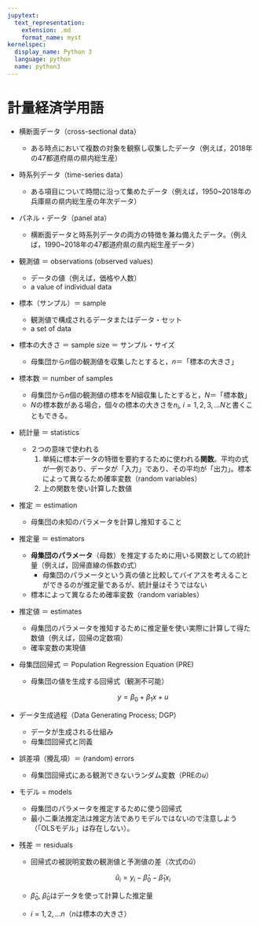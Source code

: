 ```yaml
---
jupytext:
  text_representation:
    extension: .md
    format_name: myst
kernelspec:
  display_name: Python 3
  language: python
  name: python3
---
```


# 計量経済学用語

* 横断面データ（cross-sectional data）
    * ある時点において複数の対象を観察し収集したデータ（例えば，2018年の47都道府県の県内総生産）
* 時系列データ（time-series data）
    * ある項目について時間に沿って集めたデータ（例えば，1950~2018年の兵庫県の県内総生産の年次データ）
* パネル・データ（panel ata）
    * 横断面データと時系列データの両方の特徴を兼ね備えたデータ。（例えば，1990~2018年の47都道府県の県内総生産データ）
* 観測値 ＝ observations (observed values)
    * データの値（例えば，価格や人数）
    * a value of individual data
* 標本（サンプル）＝ sample 
    * 観測値で構成されるデータまたはデータ・セット
    * a set of data
* 標本の大きさ ＝ sample size ＝ サンプル・サイズ
    * 母集団から$n$個の観測値を収集したとすると，$n$＝「標本の大きさ」
* 標本数 ＝ number of samples
    * 母集団から$n$個の観測値の標本を$N$組収集したとすると，$N$＝「標本数」
    * $N$の標本数がある場合，個々の標本の大きさを$n_i$, $i=1,2,3,...N$と書くこともできる。
* 統計量 ＝ statistics
    * ２つの意味で使われる
        1. 単純に標本データの特徴を要約するために使われる**関数**。平均の式が一例であり、データが「入力」であり、その平均が「出力」。標本によって異なるため確率変数（random variables）
        1. 上の関数を使い計算した数値
* 推定 ＝ estimation
    * 母集団の未知のパラメータを計算し推知すること
* 推定量 ＝ estimators
    * **母集団のパラメータ**（母数）を推定するために用いる関数としての統計量（例えば，回帰直線の係数の式）
        * 母集団のパラメータという真の値と比較してバイアスを考えることができるのが推定量であるが、統計量はそうではない
    * 標本によって異なるため確率変数（random variables）
* 推定値 ＝ estimates
    * 母集団のパラメータを推知するために推定量を使い実際に計算して得た数値（例えば，回帰の定数項）
    * 確率変数の実現値
* 母集団回帰式 ＝ Population Regression Equation (PRE)
    * 母集団の値を生成する回帰式（観測不可能）
    
        $$y = \beta_0 + \beta_1 x + u$$
    
* データ生成過程（Data Generating Process; DGP）
    * データが生成される仕組み
    * 母集団回帰式と同義
* 誤差項（攪乱項）＝ (random) errors
    * 母集団回帰式にある観測できないランダム変数（PREの$u$）
* モデル = models
    * 母集団のパラメータを推定するために使う回帰式
    * 最小二乗法推定法は推定方法でありモデルではないので注意しよう（「OLSモデル」は存在しない）。
* 残差 ＝ residuals
    * 回帰式の被説明変数の観測値と予測値の差（次式の$\hat{u}$）
    
        $$ \hat{u}_i=y_i-\hat{\beta}_0-\hat{\beta}_1x_i$$
    
    * $\hat{\beta}_0$, $\hat{\beta}_0$はデータを使って計算した推定量
    * $i=1,2,...n$（$n$は標本の大きさ）
